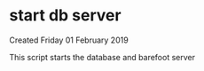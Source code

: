# start db server
Created Friday 01 February 2019

This script starts the database and barefoot server

